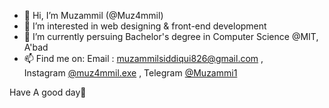 - 👋 Hi, I’m Muzammil (@Muz4mmil)
- 👀 I’m interested in web designing & front-end development
- 🌱 I’m currently persuing Bachelor's degree in Computer Science @MIT, A'bad
- 📫 Find me on: 
                Email : muzammilsiddiqui826@gmail.com ,  
                Instagram [@muz4mmil.exe](https://www.instagram.com/muz4mmil.exe/) ,
                Telegram [@Muzammi1](https://t.me/Muzammi1)

Have A good day👋

<!---
Muz4mmil/Muz4mmil is a ✨ special ✨ repository because its `README.md` (this file) appears on your GitHub profile.
You can click the Preview link to take a look at your changes.
--->
